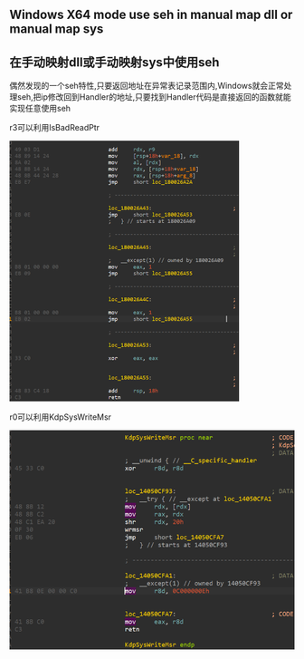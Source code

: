 ## Windows X64 mode use seh in manual map dll or manual map sys

## 在手动映射dll或手动映射sys中使用seh

偶然发现的一个seh特性,只要返回地址在异常表记录范围内,Windows就会正常处理seh,把ip修改回到Handler的地址,只要找到Handler代码是直接返回的函数就能实现任意使用seh

r3可以利用IsBadReadPtr

<img src=".\image-20221009192831645.png" alt="image-20221009192831645" style="zoom:50%;" />

r0可以利用KdpSysWriteMsr

<img src=".\image-20221009192708539.png" alt="image-20221009192708539" style="zoom: 67%;" />





